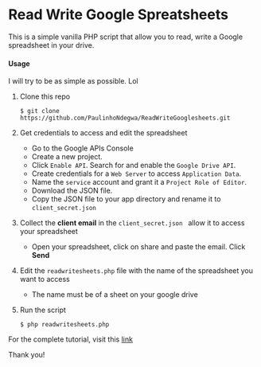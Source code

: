 # Read Write Google Spreatsheets

This is a simple vanilla PHP script that allow you to read, write a Google spreadsheet in your drive.

#### Usage

I will try to be as simple as possible. Lol

1. Clone this repo

    `$ git clone https://github.com/PaulinhoNdegwa/ReadWriteGooglesheets.git`

2. Get credentials to access and edit the spreadsheet
    - Go to the Google APIs Console
    - Create a new project.
    - Click `Enable API`. Search for and enable the `Google Drive API`.
    - Create credentials for a `Web Server` to access `Application Data`.
    - Name the `service` account and grant it a `Project Role of Editor`.
    - Download the JSON file.
    - Copy the JSON file to your app directory and rename it to `client_secret.json`

3. Collect the **client email** in the `client_secret.json ` allow it to access your spreadsheet
    - Open your spreadsheet, click on share and paste the email. Click **Send**

4. Edit the `readwritesheets.php` file with the name of the spreadsheet you want to access
    - The name must be of a sheet on your google drive

5. Run the script

    `$ php readwritesheets.php`

For the complete tutorial, visit this [link](https://www.twilio.com/blog/2017/03/google-spreadsheets-and-php.html)

Thank you!